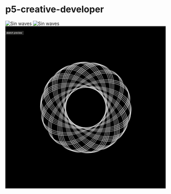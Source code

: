 # p5-creative-developer
![Sin waves](https://github.com/bartgut/p5-creative-developer/blob/master/results/wave_pulsing.gif?raw=true)
![Sin waves](https://github.com/bartgut/p5-creative-developer/blob/master/results/sin_waves.gif?raw=true)
![Gravity pattern](https://github.com/bartgut/p5-creative-developer/blob/master/results/gravity_2_bodies_pattern.png?raw=true)
